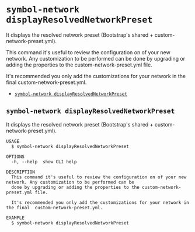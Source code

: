 `symbol-network displayResolvedNetworkPreset`
=============================================

It displays the resolved network preset (Bootstrap's shared + custom-network-preset.yml).

This command it's useful to review the configuration on of your new network. Any customization to be performed can be done by upgrading or adding the properties to the custom-network-preset.yml file.

It's recommended you only add the customizations for your network in the final  custom-network-preset.yml.

* [`symbol-network displayResolvedNetworkPreset`](#symbol-network-displayresolvednetworkpreset)

## `symbol-network displayResolvedNetworkPreset`

It displays the resolved network preset (Bootstrap's shared + custom-network-preset.yml).

```
USAGE
  $ symbol-network displayResolvedNetworkPreset

OPTIONS
  -h, --help  show CLI help

DESCRIPTION
  This command it's useful to review the configuration on of your new network. Any customization to be performed can be 
  done by upgrading or adding the properties to the custom-network-preset.yml file.

  It's recommended you only add the customizations for your network in the final  custom-network-preset.yml.

EXAMPLE
  $ symbol-network displayResolvedNetworkPreset
```
